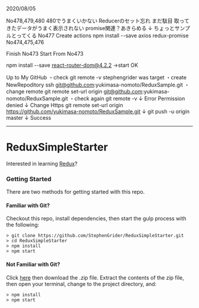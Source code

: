 

2020/08/05

No478,479,480
    480でうまくいかない
        Reducerのセット忘れ
        まだ駄目
            取ってきたデータがうまく表示されない
            promise関連？あきらめる
            ↓
            ちょっとサンプルとってくる
No477
    Create actions
    npm install --save axios redux-promise
No474,475,476

Finish No473
Start From No473


npm install --save react-router-dom@4.2.2
    →start OK

Up to My GitHub
    ・check
        git remote -v
            stephengrider was target
    ・create NewRepoditory
        ssh
            git@github.com:yukimasa-nomoto/ReduxSample.git
    ・change remote
        git remote set-url origin git@github.com:yukimasa-nomoto/ReduxSample.git
    ・check again
        git remote -v
    ↓
    Error
        Permission denied
    ↓
    Change Https
        git remote set-url origin https://github.com/yukimasa-nomoto/ReduxSample.git
        ↓
        git push -u origin master
    ↓
    Success


--------------------------------------------------------------
# ReduxSimpleStarter

Interested in learning [Redux](https://www.udemy.com/react-redux/)?

### Getting Started

There are two methods for getting started with this repo.

#### Familiar with Git?
Checkout this repo, install dependencies, then start the gulp process with the following:

```
> git clone https://github.com/StephenGrider/ReduxSimpleStarter.git
> cd ReduxSimpleStarter
> npm install
> npm start
```

#### Not Familiar with Git?
Click [here](https://github.com/StephenGrider/ReactStarter/releases) then download the .zip file.  Extract the contents of the zip file, then open your terminal, change to the project directory, and:

```
> npm install
> npm start
```
